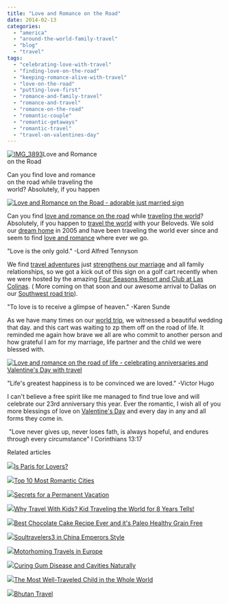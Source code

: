 ```yaml
---
title: "Love and Romance on the Road"
date: 2014-02-13
categories: 
  - "america"
  - "around-the-world-family-travel"
  - "blog"
  - "travel"
tags: 
  - "celebrating-love-with-travel"
  - "finding-love-on-the-road"
  - "keeping-romance-alive-with-travel"
  - "love-on-the-road"
  - "putting-love-first"
  - "romance-and-family-travel"
  - "romance-and-travel"
  - "romance-on-the-road"
  - "romantic-couple"
  - "romantic-getaways"
  - "romantic-travel"
  - "travel-on-valentines-day"
---
```


[![IMG_3893](https://pub-ac94b3f306b24c0dba4238943c97f2e1.r2.dev/6a00e5502a9507883301a5116b5611970c.jpg "IMG_3893")](https://pub-ac94b3f306b24c0dba4238943c97f2e1.r2.dev/6a00e5502a9507883301a5116b5611970c.jpg)Love and Romance  
on the Road  
  
Can you find love and romance  
on the road while traveling the  
world? Absolutely, if you happen

<!--more-->  
[![Love and Romance on the Road - adorable just married sign ](https://pub-ac94b3f306b24c0dba4238943c97f2e1.r2.dev/6a00e5502a9507883301a73d76baaf970d.png "Love and Romance on the Road - adorable just married sign ")](https://pub-ac94b3f306b24c0dba4238943c97f2e1.r2.dev/6a00e5502a9507883301a73d76baaf970d.png)  
  
Can you find [love and romance on the road](http://soultravelers3new.local/2011/08/happy-20th-wedding-anniversary.html "love and romance on the road") while [traveling the world](http://soultravelers3new.local/2012/12/around-the-world-family-travel.html "family traveling the world")? Absolutely, if you happen to [travel the world](http://soultravelers3new.local/2012/01/amazing-family-world-tour.html "amazing family world tour") with your Beloveds. We sold our [dream home](http://soultravelers3new.local/2006/08/home-and-hous-1.html "dream home") in 2005 and have been traveling the world ever since and seem to find [love and romance](http://soultravelers3new.local/2007/09/romantic-night.html "love and romance and travel") where ever we go.  
  
"Love is the only gold." -Lord Alfred Tennyson  
  
We find [travel adventures](http://soultravelers3new.local/2009/09/-a-travelers-tragic-tale-handling-travel-disasters-medical-emergency-.html "tragic travel adventures") just [strengthens our marriage](http://soultravelers3new.local/2010/10/celebrating-in-paris-eiffel-tower-family-travel-adventures-abroad-birthdays-weddings-and-anniversari.html "travel strengthens marriage") and all family relationships, so we got a kick out of this sign on a golf cart recently when we were hosted by the amazing [Four Seasons Resort and Club at Las Colinas](http://www.fourseasons.com/dallas/landing_3/?source=gaw09dlsS08&kw=four+seasons+dallas&creative=10757693933&KW_ID=s2NP7v8JC_dc|pcrid|10757693933&gclid=CKHI186cyLwCFcNffgodMmcAfg "Four Seasons Dallas"). ( More coming on that soon and our awesome arrival to Dallas on our [Southwest road trip](http://soultravelers3new.local/2014/01/winter-road-trip-americas-southwest-.html "southwest road trip")).  
  
"To love is to receive a glimpse of heaven." -Karen Sunde  
  
As we have many times on our [world trip](http://soultravelers3new.local/2010/09/8-reasons-for-a-family-world-trip-international-vacations-holidays-abroad-longterm-travel-rtw.html "8 reasons for a family world trip"), we witnessed a beautiful wedding that day. and this cart was waiting to zp them off on the road of life. It reminded me again how brave we all are who commit to another person and how grateful I am for my marriage, life partner and the child we were blessed with.  
  
[![Love and romance on the road of life - celebrating anniversaries and Valentine's Day with travel](https://pub-ac94b3f306b24c0dba4238943c97f2e1.r2.dev/6a00e5502a9507883301a3fcbbae15970b.png "Love and romance on the road of life - celebrating anniversaries and Valentine's Day with travel")](https://pub-ac94b3f306b24c0dba4238943c97f2e1.r2.dev/6a00e5502a9507883301a3fcbbae15970b.png)  
  
  
"Life's greatest happiness is to be convinced we are loved." -Victor Hugo  
  
I can't believe a free spirit like me managed to find true love and will celebrate our 23rd anniversary this year. Ever the romantic, I wish all of you more blessings of love on [Valentine's Day](http://soultravelers3new.local/2011/02/happy-valentines-day-omg-its-illegal-in-malaysia.html "Valentines day illegal in Malaysia") and every day in any and all forms they come in.  
  
 "Love never gives up, never loses fath, is always hopeful, and endures through every circumstance" I Corinthians 13:17

Related articles

[![](http://i.zemanta.com/112368064_80_80.jpg)](http://soultravelers3new.local/2012/09/is-paris-for-lovers-.html)[Is Paris for Lovers?](http://soultravelers3new.local/2012/09/is-paris-for-lovers-.html)

[![](http://i.zemanta.com/145325476_80_80.jpg)](http://soultravelers3new.local/2013/02/top-10-most-romantic-cities-.html)[Top 10 Most Romantic Cities](http://soultravelers3new.local/2013/02/top-10-most-romantic-cities-.html)

[![](http://i.zemanta.com/197008054_80_80.jpg)](http://soultravelers3new.local/2013/08/secrets-for-a-permanent-vacation-travel-tips.html)[Secrets for a Permanent Vacation](http://soultravelers3new.local/2013/08/secrets-for-a-permanent-vacation-travel-tips.html)

[![](http://i.zemanta.com/198782571_80_80.jpg)](http://soultravelers3new.local/2013/09/why-travel-with-kids-kid-traveling-the-world-for-8-years-tells.html)[Why Travel With Kids? Kid Traveling the World for 8 Years Tells!](http://soultravelers3new.local/2013/09/why-travel-with-kids-kid-traveling-the-world-for-8-years-tells.html)

[![](http://i.zemanta.com/215357708_80_80.jpg)](http://soultravelers3new.local/2013/10/best-chocolate-cake-recipe-ever-and-its-paleo-healthy-grain-free.html)[Best Chocolate Cake Recipe Ever and it's Paleo Healthy Grain Free](http://soultravelers3new.local/2013/10/best-chocolate-cake-recipe-ever-and-its-paleo-healthy-grain-free.html)

[![](http://i.zemanta.com/130189927_80_80.jpg)](http://soultravelers3new.local/2012/12/soultravelers3-in-china-emperors-style.html)[Soultravelers3 in China Emperors Style](http://soultravelers3new.local/2012/12/soultravelers3-in-china-emperors-style.html)

[![](http://i.zemanta.com/92625350_80_80.jpg)](http://soultravelers3new.local/2012/06/motorhoming-travels-in-europe-.html)[Motorhoming Travels in Europe](http://soultravelers3new.local/2012/06/motorhoming-travels-in-europe-.html)

[![](http://i.zemanta.com/154024597_80_80.jpg)](http://soultravelers3new.local/2013/03/curing-gum-disease-and-cavities-naturally.html)[Curing Gum Disease and Cavities Naturally](http://soultravelers3new.local/2013/03/curing-gum-disease-and-cavities-naturally.html)

[![](http://i.zemanta.com/207027430_80_80.jpg)](http://soultravelers3new.local/2013/09/the-most-well-traveled-child-in-the-whole-world.html)[The Most Well-Traveled Child in the Whole World](http://soultravelers3new.local/2013/09/the-most-well-traveled-child-in-the-whole-world.html)

[![](http://i.zemanta.com/172279853_80_80.jpg)](http://soultravelers3new.local/2013/05/bhutan-travel.html)[Bhutan Travel](http://soultravelers3new.local/2013/05/bhutan-travel.html)
